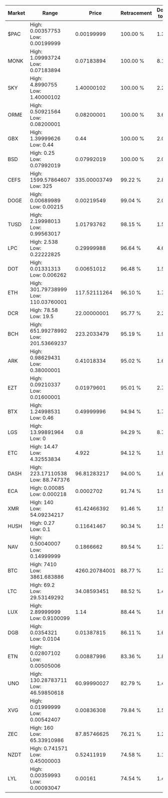 | Market | Range | Price| Retracement | Doubles to 50% |
| --- | --- | --- | --- | --- |
| $PAC | High: 0.00357753<br />Low: 0.00199999 | 0.00199999 | 100.00 % | 1.39 |
| MONK | High: 1.09993724<br />Low: 0.07183894 | 0.07183894 | 100.00 % | 8.16 |
| SKY | High: 4.8990755<br />Low: 1.40000102 | 1.40000102 | 100.00 % | 2.25 |
| ORME | High: 0.50921564<br />Low: 0.08200001 | 0.08200001 | 100.00 % | 3.60 |
| GBX | High: 1.39999626<br />Low: 0.44 | 0.44 | 100.00 % | 2.09 |
| BSD | High: 0.25<br />Low: 0.07992019 | 0.07992019 | 100.00 % | 2.06 |
| CEFS | High: 1599.57864607<br />Low: 325 | 335.00003749 | 99.22 % | 2.87 |
| DOGE | High: 0.00689989<br />Low: 0.00215 | 0.00219549 | 99.04 % | 2.06 |
| TUSD | High: 2.19998013<br />Low: 0.99563017 | 1.01793762 | 98.15 % | 1.57 |
| LPC | High: 2.538<br />Low: 0.22222825 | 0.29999988 | 96.64 % | 4.60 |
| DOT | High: 0.01331313<br />Low: 0.006262 | 0.00651012 | 96.48 % | 1.50 |
| ETH | High: 301.79738999<br />Low: 110.03760001 | 117.52111264 | 96.10 % | 1.75 |
| DCR | High: 78.58<br />Low: 19.5 | 22.00000001 | 95.77 % | 2.23 |
| BCH | High: 651.99278992<br />Low: 201.53669237 | 223.2033479 | 95.19 % | 1.91 |
| ARK | High: 0.98629431<br />Low: 0.38000001 | 0.41018334 | 95.02 % | 1.67 |
| EZT | High: 0.09210337<br />Low: 0.01600001 | 0.01979601 | 95.01 % | 2.73 |
| BTX | High: 1.24998531<br />Low: 0.46 | 0.49999996 | 94.94 % | 1.71 |
| LGS | High: 13.99891964<br />Low: 0 | 0.8 | 94.29 % | 8.75 |
| ETC | High: 14.47<br />Low: 4.32553834 | 4.922 | 94.12 % | 1.91 |
| DASH | High: 223.17110538<br />Low: 88.747376 | 96.81283217 | 94.00 % | 1.61 |
| ECA | High: 0.00085<br />Low: 0.000218 | 0.0002702 | 91.74 % | 1.98 |
| XMR | High: 140<br />Low: 54.09234217 | 61.42466392 | 91.46 % | 1.58 |
| HUSH | High: 0.27<br />Low: 0.1 | 0.11641467 | 90.34 % | 1.59 |
| NAV | High: 0.50040007<br />Low: 0.14999999 | 0.1866662 | 89.54 % | 1.74 |
| BTC | High: 7410<br />Low: 3861.683886 | 4260.20784001 | 88.77 % | 1.32 |
| LTC | High: 69.2<br />Low: 29.53149292 | 34.08593451 | 88.52 % | 1.45 |
| LUX | High: 2.89999999<br />Low: 0.9100099 | 1.14 | 88.44 % | 1.67 |
| DGB | High: 0.0354321<br />Low: 0.0104 | 0.01387815 | 86.11 % | 1.65 |
| ETN | High: 0.02807102<br />Low: 0.00505006 | 0.00887996 | 83.36 % | 1.86 |
| UNO | High: 130.28783711<br />Low: 46.59850618 | 60.99990027 | 82.79 % | 1.45 |
| XVG | High: 0.01999999<br />Low: 0.00542407 | 0.00836308 | 79.84 % | 1.52 |
| ZEC | High: 160<br />Low: 65.33910986 | 87.85746625 | 76.21 % | 1.28 |
| NZDT | High: 0.741571<br />Low: 0.45000003 | 0.52411919 | 74.58 % | 1.14 |
| LYL | High: 0.00359993<br />Low: 0.00093047 | 0.00161 | 74.54 % | 1.41 |
